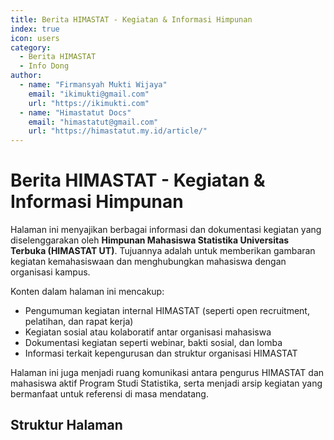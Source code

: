 ```yaml
--- 
title: Berita HIMASTAT - Kegiatan & Informasi Himpunan
index: true
icon: users
category:
  - Berita HIMASTAT
  - Info Dong
author:
  - name: "Firmansyah Mukti Wijaya"
    email: "ikimukti@gmail.com"
    url: "https://ikimukti.com"
  - name: "Himastatut Docs"
    email: "himastatut@gmail.com"
    url: "https://himastatut.my.id/article/"
--- 
```


# Berita HIMASTAT - Kegiatan & Informasi Himpunan

Halaman ini menyajikan berbagai informasi dan dokumentasi kegiatan yang diselenggarakan oleh **Himpunan Mahasiswa Statistika Universitas Terbuka (HIMASTAT UT)**. Tujuannya adalah untuk memberikan gambaran kegiatan kemahasiswaan dan menghubungkan mahasiswa dengan organisasi kampus.

Konten dalam halaman ini mencakup:

- Pengumuman kegiatan internal HIMASTAT (seperti open recruitment, pelatihan, dan rapat kerja)
- Kegiatan sosial atau kolaboratif antar organisasi mahasiswa
- Dokumentasi kegiatan seperti webinar, bakti sosial, dan lomba
- Informasi terkait kepengurusan dan struktur organisasi HIMASTAT

Halaman ini juga menjadi ruang komunikasi antara pengurus HIMASTAT dan mahasiswa aktif Program Studi Statistika, serta menjadi arsip kegiatan yang bermanfaat untuk referensi di masa mendatang.

## Struktur Halaman

<Catalog />
